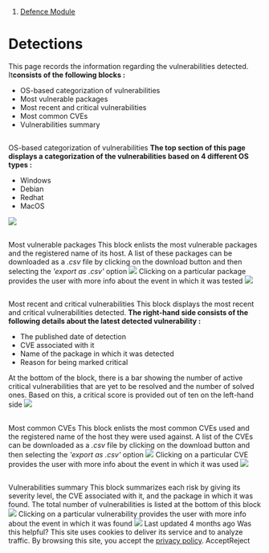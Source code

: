   1. [Defence Module](https://docs.zeron.one/cyber-risk-posture-management-platform-cprm/defence-module)


# Detections
This page records the information regarding the vulnerabilities detected. It**consists of the following blocks :**
  * OS-based categorization of vulnerabilities
  * Most vulnerable packages
  * Most recent and critical vulnerabilities
  * Most common CVEs
  * Vulnerabilities summary


## 
[](https://docs.zeron.one/cyber-risk-posture-management-platform-cprm/defence-module/detections#os-based-categorization-of-vulnerabilities)
OS-based categorization of vulnerabilities
**The top section of this page displays a categorization of the vulnerabilities based on 4 different OS types :**
  * Windows
  * Debian
  * Redhat
  * MacOS


![](https://docs.zeron.one/~gitbook/image?url=https%3A%2F%2F2854935529-files.gitbook.io%2F%7E%2Ffiles%2Fv0%2Fb%2Fgitbook-x-prod.appspot.com%2Fo%2Fspaces%252FvyU3NMiz2Rw6Y9PJdkUQ%252Fuploads%252F7cZOzezRxg0fTMGwwRII%252FOS-based-7e0e8bb9c41ef33d60c14be635c0cd23.png%3Falt%3Dmedia%26token%3Dd08a38b0-fc9a-4be4-96ef-381605a94539&width=768&dpr=4&quality=100&sign=d4fe9778&sv=2)
## 
[](https://docs.zeron.one/cyber-risk-posture-management-platform-cprm/defence-module/detections#most-vulnerable-packages)
Most vulnerable packages
This block enlists the most vulnerable packages and the registered name of its host. A list of these packages can be downloaded as a _.csv_ file by clicking on the download button and then selecting the _'export as .csv'_ option 
![](https://docs.zeron.one/~gitbook/image?url=https%3A%2F%2F2854935529-files.gitbook.io%2F%7E%2Ffiles%2Fv0%2Fb%2Fgitbook-x-prod.appspot.com%2Fo%2Fspaces%252FvyU3NMiz2Rw6Y9PJdkUQ%252Fuploads%252FmtepXGf9jM3oYrQRnW4l%252FMost-Vulnerable-f1641c40d0bcd9ffb7e7819f12767f60.png%3Falt%3Dmedia%26token%3D05b565e9-1f44-4dc0-92d0-9ea09752a4ea&width=768&dpr=4&quality=100&sign=10cf7480&sv=2)
Clicking on a particular package provides the user with more info about the event in which it was tested 
![](https://docs.zeron.one/~gitbook/image?url=https%3A%2F%2F2854935529-files.gitbook.io%2F%7E%2Ffiles%2Fv0%2Fb%2Fgitbook-x-prod.appspot.com%2Fo%2Fspaces%252FvyU3NMiz2Rw6Y9PJdkUQ%252Fuploads%252FaCILso0z9E17CgXQ5S3C%252FPackage-details-b38095575ac88d943a4c82fcb044cf7a.png%3Falt%3Dmedia%26token%3D7c8c6c5d-69d9-4718-a656-58e997e4869f&width=768&dpr=4&quality=100&sign=e4251acd&sv=2)
## 
[](https://docs.zeron.one/cyber-risk-posture-management-platform-cprm/defence-module/detections#most-recent-and-critical-vulnerabilities)
Most recent and critical vulnerabilities
This block displays the most recent and critical vulnerabilities detected. **The right-hand side consists of the following details about the latest detected vulnerability :**
  * The published date of detection
  * CVE associated with it
  * Name of the package in which it was detected
  * Reason for being marked critical


At the bottom of the block, there is a bar showing the number of active critical vulnerabilities that are yet to be resolved and the number of solved ones. Based on this, a critical score is provided out of ten on the left-hand side 
![](https://docs.zeron.one/~gitbook/image?url=https%3A%2F%2F2854935529-files.gitbook.io%2F%7E%2Ffiles%2Fv0%2Fb%2Fgitbook-x-prod.appspot.com%2Fo%2Fspaces%252FvyU3NMiz2Rw6Y9PJdkUQ%252Fuploads%252Frv5QLWyw44wlWLHPAq92%252FImp-vulnerabilities.png%3Falt%3Dmedia%26token%3D66712398-a0f4-4627-8fd7-70e28365836a&width=768&dpr=4&quality=100&sign=b5c4d09f&sv=2)
## 
[](https://docs.zeron.one/cyber-risk-posture-management-platform-cprm/defence-module/detections#most-common-cves)
Most common CVEs
This block enlists the most common CVEs used and the registered name of the host they were used against. A list of the CVEs can be downloaded as a _.csv_ file by clicking on the download button and then selecting the _'export as .csv'_ option 
![](https://docs.zeron.one/~gitbook/image?url=https%3A%2F%2F2854935529-files.gitbook.io%2F%7E%2Ffiles%2Fv0%2Fb%2Fgitbook-x-prod.appspot.com%2Fo%2Fspaces%252FvyU3NMiz2Rw6Y9PJdkUQ%252Fuploads%252FLtyX1UxO1WhZTplpFdbV%252FCommon-CVEs-6d1b42a546ecd63fc3a4d4e66d014c14.png%3Falt%3Dmedia%26token%3D1f6de975-8344-4bba-b68d-cf44ffc330cc&width=768&dpr=4&quality=100&sign=bdfaf4e5&sv=2)
Clicking on a particular CVE provides the user with more info about the event in which it was used 
![](https://docs.zeron.one/~gitbook/image?url=https%3A%2F%2F2854935529-files.gitbook.io%2F%7E%2Ffiles%2Fv0%2Fb%2Fgitbook-x-prod.appspot.com%2Fo%2Fspaces%252FvyU3NMiz2Rw6Y9PJdkUQ%252Fuploads%252Fqwi08GtaNLmnXzMCPEgA%252FCVE-details-44b7f621df5b24f5bb6ca282d0e151a1.png%3Falt%3Dmedia%26token%3D97acd6f3-9d73-4167-9394-f3a12a4ca369&width=768&dpr=4&quality=100&sign=26e727c7&sv=2)
## 
[](https://docs.zeron.one/cyber-risk-posture-management-platform-cprm/defence-module/detections#vulnerabilities-summary)
Vulnerabilities summary
This block summarizes each risk by giving its severity level, the CVE associated with it, and the package in which it was found. The total number of vulnerabilities is listed at the bottom of this block 
![](https://docs.zeron.one/~gitbook/image?url=https%3A%2F%2F2854935529-files.gitbook.io%2F%7E%2Ffiles%2Fv0%2Fb%2Fgitbook-x-prod.appspot.com%2Fo%2Fspaces%252FvyU3NMiz2Rw6Y9PJdkUQ%252Fuploads%252FkPsd6CKj8vL5E7K3KN5v%252FSummary-20b697365f019334775cde63bc382a32.png%3Falt%3Dmedia%26token%3D50f142d6-238f-442f-abfe-0202dd70968a&width=768&dpr=4&quality=100&sign=9dd80d57&sv=2)
Clicking on a particular vulnerability provides the user with more info about the event in which it was found 
![](https://docs.zeron.one/~gitbook/image?url=https%3A%2F%2F2854935529-files.gitbook.io%2F%7E%2Ffiles%2Fv0%2Fb%2Fgitbook-x-prod.appspot.com%2Fo%2Fspaces%252FvyU3NMiz2Rw6Y9PJdkUQ%252Fuploads%252FUsyu4ObdKPR6C7OuN3Vg%252FVulnerability-details-807707e80ea66bb350c0560fb30faf8d.png%3Falt%3Dmedia%26token%3Dd65d4c9a-dc30-4c97-aa5a-1293dba3489f&width=768&dpr=4&quality=100&sign=cb8da30c&sv=2)
Last updated 4 months ago
Was this helpful?
This site uses cookies to deliver its service and to analyze traffic. By browsing this site, you accept the [privacy policy](https://zeron.one/privacy-policy/).
AcceptReject
